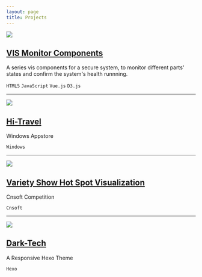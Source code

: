 ```yaml
---
layout: page
title: Projects
---
```


<div>
    <section>
        <div class="row">
            <div class="col-md-12 col-sm-12 col-xs-12">
                <img src="{{site.url}}assets/2015-09-08-reusable-vis-component-2.png" class='img-responsive img-thumbnail project-nailimg'onclick="location='{{site.url}}2015/09/08/reusable-vis-component/'">
            </div>
            <div class="col-md-12 col-sm-12 col-xs-12">
                <h2><a class='titleLink' href="{{site.url}}ss-vis-component">VIS Monitor Components</a></h2>
                <p class='lead'>A series vis components for a secure system, to monitor different parts' states and confirm the system's health runnning.</p>
                <code>HTML5</code>
                <code>JavaScript</code>
                <code>Vue.js</code>
                <code>D3.js</code>
            </div>
        </div>
        <hr>
        <div class="row">
            <div class="col-md-12 col-sm-12 col-xs-12">
                <img src="{{site.url}}assets/2013-09-03-hitravel-1.jpg" class='img-responsive img-thumbnail project-nailimg'onclick="location='{{site.url}}2013/09/03/hitravel/'">
            </div>
            <div class="col-md-12 col-sm-12 col-xs-12">
                <h2><a href="{{site.url}}2013/09/03/hitravel/">Hi-Travel</a></h2>
                <p class='lead'>Windows Appstore</p>
                <code>Windows</code>
            </div>
        </div>
        <hr>
        <div class="row">
            <div class="col-md-12 col-sm-12 col-xs-12">
                <img src="http://hijiangtao.github.io/variety-show-hot-spot-vis/images/title.png" class='img-responsive img-thumbnail project-nailimg'onclick="location='{{site.url}}variety-show-hot-spot-vis/'">
            </div>
            <div class="col-md-12 col-sm-12 col-xs-12">
                <h2><a href="{{site.url}}variety-show-hot-spot-vis/">Variety Show Hot Spot Visualization</a></h2>
                <p class='lead'>Cnsoft Competition</p>
                <code>Cnsoft</code>
            </div>
        </div>
        <hr>
        <div class="row">
            <div class="col-md-12 col-sm-12 col-xs-12">
                <img src="{{site.url}}assets/2015-01-03-Goodbye-Old-Times.jpg" class='img-responsive img-thumbnail project-nailimg'onclick="location='{{site.url}}dark-tech/'">
            </div>
            <div class="col-md-12 col-sm-12 col-xs-12">
                <h2><a href="{{site.url}}2014/08/29/Dark-Tech-Theme/">Dark-Tech</a></h2>
                <p class='lead'>A Responsive Hexo Theme</p>
                <code>Hexo</code>
            </div>
        </div>
    </section>
</div>